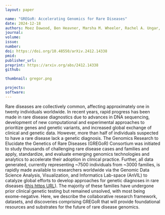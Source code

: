 ```yaml
---
layout: paper

name: "GREGoR: Accelerating Genomics for Rare Diseases"
date: 2024-12-18
authors: Moez Dawood, Ben Heavner, Marsha M. Wheeler, Rachel A. Ungar, Jonathan LoTempio, Laurens Wiel, Seth Berger, Jonathan A. Bernstein, Jessica X. Chong, Emmanuèle C. Délot, Evan E. Eichler, Richard A. Gibbs, James R. Lupski, Ali Shojaie, Michael E. Talkowski, Alex H. Wagner, Chia-Lin Wei, Christopher Wellington, Matthew T. Wheeler, GREGoR Partner Members, Claudia M. B. Carvalho, Casey A. Gifford, Susanne May, Danny E. Miller, Heidi L. Rehm, Fritz J. Sedlazeck, Eric Vilain, Anne O'Donnell-Luria, Jennifer E. Posey, Lisa H. Chadwick, Michael J. Bamshad, Stephen B. Montgomery, Genomics Research to Elucidate the Genetics of Rare Diseases (GREGoR) Consortium
journal:
volume:
issue:
number:
doi: https://doi.org/10.48550/arXiv.2412.14338
pmid:
publisher_url:
preprint: https://arxiv.org/abs/2412.14338
github:

thumbnail: gregor.png

projects:
software:
---
```

Rare diseases are collectively common, affecting approximately one in twenty individuals worldwide. In recent years, rapid progress has been made in rare disease diagnostics due to advances in DNA sequencing, development of new computational and experimental approaches to prioritize genes and genetic variants, and increased global exchange of clinical and genetic data. However, more than half of individuals suspected to have a rare disease lack a genetic diagnosis. The Genomics Research to Elucidate the Genetics of Rare Diseases (GREGoR) Consortium was initiated to study thousands of challenging rare disease cases and families and apply, standardize, and evaluate emerging genomics technologies and analytics to accelerate their adoption in clinical practice. Further, all data generated, currently representing ~7500 individuals from ~3000 families, is rapidly made available to researchers worldwide via the Genomic Data Science Analysis, Visualization, and Informatics Lab-space (AnVIL) to catalyze global efforts to develop approaches for genetic diagnoses in rare diseases ([this https URL](https://gregorconsortium.org/data)). The majority of these families have undergone prior clinical genetic testing but remained unsolved, with most being exome-negative. Here, we describe the collaborative research framework, datasets, and discoveries comprising GREGoR that will provide foundational resources and substrates for the future of rare disease genomics.
